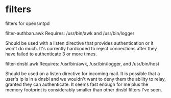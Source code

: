 # filters
filters for opensmtpd

filter-authban.awk
Requires: /usr/bin/awk and /usr/bin/logger

Should be used with a listen directive that provides authentication or it won't do much. 
It's currently hardcoded to reject connections after they have failed to authenticate 3 or more times.

filter-dnsbl.awk
Requires: /usr/bin/awk, /usr/bin/logger, and /usr/bin/host

Should be used on a listen directive for incoming mail. It is possible that a user's ip is in a dnsbl and 
we wouldn't want to deny them the ability to relay, granted they can authenticate.
It seems fast enough for me plus the memory footprint is considerably smaller than other dnsbl filters I've seen.
